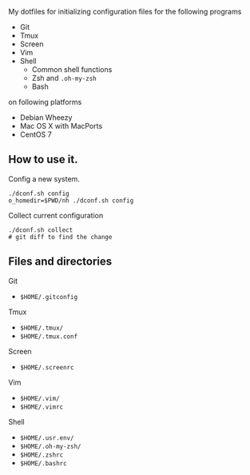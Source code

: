 My dotfiles for initializing configuration files for the following programs

- Git
- Tmux
- Screen
- Vim
- Shell
	- Common shell functions
	- Zsh and `.oh-my-zsh`
	- Bash

on following platforms

- Debian Wheezy
- Mac OS X with MacPorts
- CentOS 7

## How to use it.

Config a new system.

	./dconf.sh config
	o_homedir=$PWD/nh ./dconf.sh config

Collect current configuration

	./dconf.sh collect
	# git diff to find the change

## Files and directories

Git

- `$HOME/.gitconfig`

Tmux

- `$HOME/.tmux/`
- `$HOME/.tmux.conf`

Screen

- `$HOME/.screenrc`

Vim

- `$HOME/.vim/`
- `$HOME/.vimrc`

Shell

- `$HOME/.usr.env/`
- `$HOME/.oh-my-zsh/`
- `$HOME/.zshrc`
- `$HOME/.bashrc`

